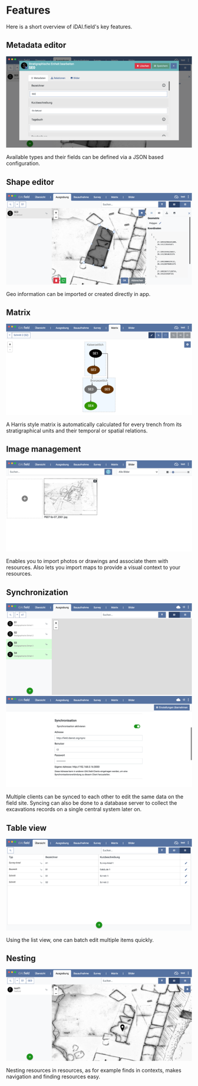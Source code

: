 # Features

Here is a short overview of iDAI.field's key features.

## Metadata editor

![idai-field](img/README-FEATURES-1.png) 

Available types and their fields can be defined 
via a JSON based configuration.

## Shape editor

![idai-field](img/README-FEATURES-2.png)
 
Geo information can be imported or created directly in app.

## Matrix

![idai-field](img/README-FEATURES-8.png)

A Harris style matrix is automatically calculated for every trench
from its stratigraphical units and their temporal or spatial relations. 

## Image management

![idai-field](img/README-FEATURES-5.png)

Enables you to import photos or drawings and associate 
them with resources. Also lets you import 
maps to provide a visual context to your resources. 

## Synchronization

![idai-field](img/README-FEATURES-6.png) ![idai-field](img/README-FEATURES-7.png)

Multiple clients can be synced to each other to edit the same data on the field site.
Syncing can also be done to a database server to collect the excavations records
on a single central system later on.

## Table view

![idai-field](img/README-FEATURES-3.png)

Using the list view, one can batch edit multiple items quickly.

## Nesting

![idai-field](img/README-FEATURES-4.png)

Nesting resources in resources, as for example finds in contexts, 
makes navigation and finding resources easy.
